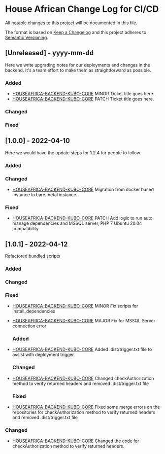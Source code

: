 
# House African Change Log for CI/CD
All notable changes to this project will be documented in this file.

The format is based on [Keep a Changelog](http://keepachangelog.com/)
and this project adheres to [Semantic Versioning](http://semver.org/).

## [Unreleased] - yyyy-mm-dd

Here we write upgrading notes for our deployments and changes in the backend. It's a team effort to make them as
straightforward as possible.

### Added
- [HOUSEAFRICA-BACKEND-KUBO-CORE](http://tickets.projectname.com/browse/HOUSEAFRICA-BACKEND-KUBO-CORE)
  MINOR Ticket title goes here.
- [HOUSEAFRICA-BACKEND-KUBO-CORE](http://tickets.projectname.com/browse/HOUSEAFRICA-BACKEND-KUBO-CORE)
  PATCH Ticket title goes here.

### Changed

### Fixed

## [1.0.0] - 2022-04-10

Here we would have the update steps for 1.2.4 for people to follow.

### Added

### Changed

- [HOUSEAFRICA-BACKEND-KUBO-CORE](http://tickets.projectname.com/browse/HOUSEAFRICA-BACKEND-KUBO-CORE)
  Migration from docker based instance to bare metal instance

### Fixed

- [HOUSEAFRICA-BACKEND-KUBO-CORE](http://tickets.projectname.com/browse/HOUSEAFRICA-BACKEND-KUBO-CORE)
  PATCH Add logic to run auto manage dependencies and MSSQL server, PHP 7 Ubuntu 20.04
  compatibility.

## [1.0.1] - 2022-04-12
Refactored bundled scripts
### Added

### Changed

### Fixed

- [HOUSEAFRICA-BACKEND-KUBO-CORE](http://tickets.projectname.com/browse/HOUSEAFRICA-BACKEND-KUBO-CORE)
  MINOR Fix scripts for install_dependencies
- [HOUSEAFRICA-BACKEND-KUBO-CORE](http://tickets.projectname.com/browse/HOUSEAFRICA-BACKEND-KUBO-CORE)
  MAJOR Fix for MSSQL Server connection error

  ### Added
- [HOUSEAFRICA-BACKEND-KUBO-CORE](http://tickets.projectname.com/browse/HOUSEAFRICA-BACKEND-KUBO-CORE)
  Added .dist/trigger.txt file to assist with deployment trigger.

  ### Changed

- [HOUSEAFRICA-BACKEND-KUBO-CORE](http://tickets.projectname.com/browse/HOUSEAFRICA-BACKEND-KUBO-CORE)
  Changed checkAuthorization method to verify returned headers and removed .dist/trigger.txt file

   ### Fixed

- [HOUSEAFRICA-BACKEND-KUBO-CORE](http://tickets.projectname.com/browse/HOUSEAFRICA-BACKEND-KUBO-CORE)
  Fixed some merge errors on the repositories for checkAuthorization method to verify returned headers and removed .dist/trigger.txt file

### Changed

- [HOUSEAFRICA-BACKEND-KUBO-CORE](http://tickets.projectname.com/browse/HOUSEAFRICA-BACKEND-KUBO-CORE)
  Changed the code for checkAuthorization method to verify returned headers.

